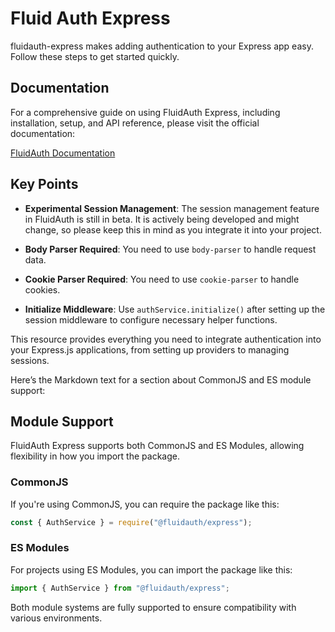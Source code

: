 <!-- @format -->

# Fluid Auth Express

fluidauth-express makes adding authentication to your Express app easy. Follow these steps to get started quickly.


## Documentation

For a comprehensive guide on using FluidAuth Express, including installation, setup, and API reference, please visit the official documentation:

[FluidAuth Documentation](https://fluidauth.vercel.app/)

## Key Points

- **Experimental Session Management**: The session management feature in FluidAuth is still in beta. It is actively being developed and might change, so please keep this in mind as you integrate it into your project.

- **Body Parser Required**: You need to use `body-parser` to handle request data.
- **Cookie Parser Required**: You need to use `cookie-parser` to handle cookies.

- **Initialize Middleware**: Use `authService.initialize()` after setting up the session middleware to configure necessary helper functions.


This resource provides everything you need to integrate authentication into your Express.js applications, from setting up providers to managing sessions.

Here’s the Markdown text for a section about CommonJS and ES module support:

## Module Support

FluidAuth Express supports both CommonJS and ES Modules, allowing flexibility in how you import the package.

### CommonJS

If you're using CommonJS, you can require the package like this:

```javascript
const { AuthService } = require("@fluidauth/express");
```

### ES Modules

For projects using ES Modules, you can import the package like this:

```javascript
import { AuthService } from "@fluidauth/express";
```

Both module systems are fully supported to ensure compatibility with various environments.
